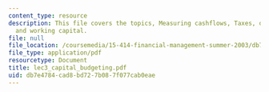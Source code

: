 ```yaml
---
content_type: resource
description: This file covers the topics, Measuring cashflows, Taxes, depreciation,
  and working capital.
file: null
file_location: /coursemedia/15-414-financial-management-summer-2003/db7e4784cad8bd727b087f077cab0eae_lec3_capital_budgeting.pdf
file_type: application/pdf
resourcetype: Document
title: lec3_capital_budgeting.pdf
uid: db7e4784-cad8-bd72-7b08-7f077cab0eae
---
```

